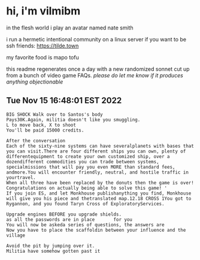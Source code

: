 # hi, i'm vilmibm

in the flesh world i play an avatar named nate smith

i run a hermetic intentional community on a linux server if you want to be ssh friends: https://tilde.town

my favorite food is mapo tofu

this readme regenerates once a day with a new randomized sonnet cut up from a bunch of video game FAQs.
_please do let me know if it produces anything objectionable_

## Tue Nov 15 16:48:01 EST 2022

    BIG SHOCK Walk over to Santos's body
    Pays30K.Again, militia doesn't like you smuggling.
    L to move back, X to shoot
    You'll be paid 15000 credits.
    
    After the conversation
    Each of the sixty-nine systems can have severalplanets with bases that you can visit.There are four different ships you can own, plenty of differentequipment to create your own customized ship, over a dozendifferent commodities you can trade between systems, specialmissions that will pay you even MORE than standard fees, andmore.You will encounter friendly, neutral, and hostile traffic in yourtravel.
    When all three have been replaced by the donuts then the game is over! Congratulations on actually being able to solve this game! '
    If you join ES, and let Monkhouse publishanything you find, Monkhouse will give you his piece and thetranslated map.12.18 CROSS 1You got to Rygannon, and you found Taryn Cross of ExploratoryServices.
    
    Upgrade engines BEFORE you upgrade shields.
    as all the passwords are in place 		for you
    You will now be askeda series of questions, the answers are
    Now you have to place the scaffoldin between your influence and the village
    
    Avoid the pit by jumping over it.
    Militia have somehow gotten past it
